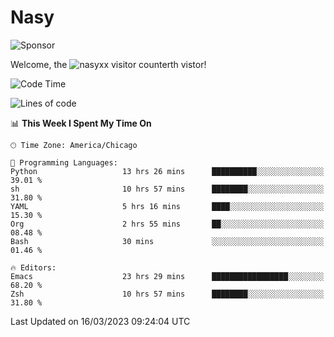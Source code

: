 # Nasy

<!--
<p align="center">
<img height="200" src="https://github-readme-stats.vercel.app/api?username=nasyxx&count_private=true&show_icons=true&theme=dracula&include_all_commits=true"/>
<img height="200" src="https://github-readme-stats.vercel.app/api/top-langs/?username=nasyxx&theme=dracula&hide=html,jupyter+notebook&count_private=true&show_icons=true"/>
</p>

  
----------------
-->

![Sponsor](https://img.shields.io/static/v1.svg?label=Sponsor&message=%E2%9D%A4&logo=GitHub&style=flat&color=pink)
 
Welcome, the ![nasyxx visitor counter](https://count.getloli.com/get/@nasyxx?theme=rule34)th vistor!
 
<!--START_SECTION:waka-->
![Code Time](http://img.shields.io/badge/Code%20Time-3%2C277%20hrs%2045%20mins-blue)

![Lines of code](https://img.shields.io/badge/From%20Hello%20World%20I%27ve%20Written-6.2%20million%20lines%20of%20code-blue)

📊 **This Week I Spent My Time On** 

```text
🕑︎ Time Zone: America/Chicago

💬 Programming Languages: 
Python                   13 hrs 26 mins      ██████████░░░░░░░░░░░░░░░   39.01 % 
sh                       10 hrs 57 mins      ████████░░░░░░░░░░░░░░░░░   31.80 % 
YAML                     5 hrs 16 mins       ████░░░░░░░░░░░░░░░░░░░░░   15.30 % 
Org                      2 hrs 55 mins       ██░░░░░░░░░░░░░░░░░░░░░░░   08.48 % 
Bash                     30 mins             ░░░░░░░░░░░░░░░░░░░░░░░░░   01.46 % 

🔥 Editors: 
Emacs                    23 hrs 29 mins      █████████████████░░░░░░░░   68.20 % 
Zsh                      10 hrs 57 mins      ████████░░░░░░░░░░░░░░░░░   31.80 % 
```


 Last Updated on 16/03/2023 09:24:04 UTC
<!--END_SECTION:waka-->

<!-- ![visitors](https://visitor-badge.laobi.icu/badge?page_id=nasyxx.nasyxx) -->
